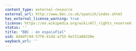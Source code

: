```yaml
---
content_type: external-resource
external_url: http://www.bbc.co.uk/spanish/index.shtml
has_external_license_warning: true
license: https://en.wikipedia.org/wiki/All_rights_reserved
status: ''
title: "BBC - en espa\xF1ol"
uid: bd4dfc94-57f6-414d-a755-9a721a60220e
wayback_url: ''
---
```

